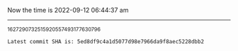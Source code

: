 Now the time is 2022-09-12 06:44:37 am

---

<small>1627290732515920557493177630796</small>

```txt
Latest commit SHA is: 5ed8df9c4a1d5077d98e7966da9f8aec5228dbb2
```
